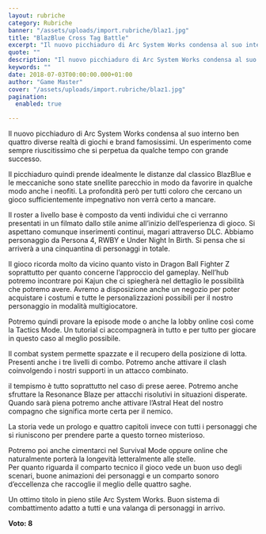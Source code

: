 ```yaml
---
layout: rubriche
category: Rubriche
banner: "/assets/uploads/import.rubriche/blaz1.jpg"
title: "BlazBlue Cross Tag Battle"
excerpt: "Il nuovo picchiaduro di Arc System Works condensa al suo interno ben quattro diverse realtà di giochi e brand famosissimi. Un esperimento come sempre riuscitissimo che si perpetua da qualche tempo con grande successo. Il picchiaduro quindi prende idealmente le distanze dal classico BlazBlue e le meccaniche sono state snellite parecchio in modo da favorire [&hellip"
quote: ""
description: "Il nuovo picchiaduro di Arc System Works condensa al suo interno ben quattro diverse realtà di giochi e brand famosissimi. Un esperimento come sempre riuscitissimo che si perpetua da qualche tempo con grande successo. Il picchiaduro quindi prende idealmente le distanze dal classico BlazBlue e le meccaniche sono state snellite parecchio in modo da favorire [&hellip"
keywords: ""
date: 2018-07-03T00:00:00.000+01:00
author: "Game Master"
cover: "/assets/uploads/import.rubriche/blaz1.jpg"
pagination:
  enabled: true

---
```


Il nuovo picchiaduro di Arc System Works condensa al suo interno ben quattro diverse realtà di giochi e brand famosissimi. Un esperimento come sempre riuscitissimo che si perpetua da qualche tempo con grande successo.

Il picchiaduro quindi prende idealmente le distanze dal classico BlazBlue e le meccaniche sono state snellite parecchio in modo da favorire in qualche modo anche i neofiti. La profondità però per tutti coloro che cercano un gioco sufficientemente impegnativo non verrà certo a mancare.

Il roster a livello base è composto da venti individui che ci verranno presentati in un filmato dallo stile anime all’inizio dell’esperienza di gioco. Si aspettano comunque inserimenti continui, magari attraverso DLC. Abbiamo personaggio da Persona 4, RWBY e Under Night In Birth. Si pensa che si arriverà a una cinquantina di personaggi in totale.

Il gioco ricorda molto da vicino quanto visto in Dragon Ball Fighter Z soprattutto per quanto concerne l’approccio del gameplay. Nell’hub potremo incontrare poi Kajun che ci spiegherà nel dettaglio le possibilità che potremo avere. Avremo a disposizione anche un negozio per poter acquistare i costumi e tutte le personalizzazioni possibili per il nostro personaggio in modalità multigiocatore.

Potremo quindi provare la episode mode o anche la lobby online così come la Tactics Mode. Un tutorial ci accompagnerà in tutto e per tutto per giocare in questo caso al meglio possibile.

Il combat system permette spazzate e il recupero della posizione di lotta. Presenti anche i tre livelli di combo. Potremo anche attivare il clash coinvolgendo i nostri supporti in un attacco combinato.

il tempismo è tutto soprattutto nel caso di prese aeree. Potremo anche sfruttare la Resonance Blaze per attacchi risolutivi in situazioni disperate. Quando sarà piena potremo anche attivare l’Astral Heat del nostro compagno che significa morte certa per il nemico.

La storia vede un prologo e quattro capitoli invece con tutti i personaggi che si riuniscono per prendere parte a questo torneo misterioso.

Potremo poi anche cimentarci nel Survival Mode oppure online che naturalmente porterà la longevità letteralmente alle stelle.  
Per quanto riguarda il comparto tecnico il gioco vede un buon uso degli scenari, buone animazioni dei personaggi e un comparto sonoro d’eccellenza che raccoglie il meglio delle quattro saghe.

Un ottimo titolo in pieno stile Arc System Works. Buon sistema di combattimento adatto a tutti e una valanga di personaggi in arrivo.

**Voto: 8**